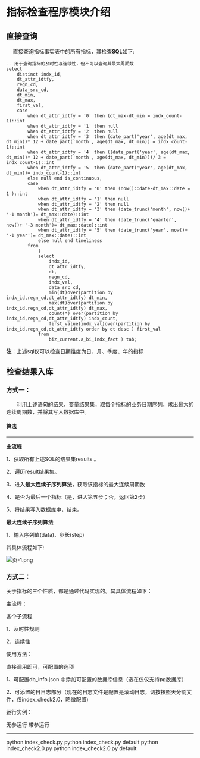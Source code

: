 # 指标检查程序模块介绍

## 直接查询

&emsp; 直接查询指标事实表中的所有指标，其检查**SQL**如下: 

```plsql
-- 用于查询指标的及时性与连续性，但不可以查询其最大周期数
select
	distinct indx_id,
	dt_attr_idtfy,
	regn_cd,
	data_src_cd,
	dt_min,
	dt_max,
	first_val,
	case
		when dt_attr_idtfy = '0' then (dt_max-dt_min = indx_count-1)::int
		when dt_attr_idtfy = '1' then null
		when dt_attr_idtfy = '2' then null
		when dt_attr_idtfy = '3' then (date_part('year', age(dt_max, dt_min))* 12 + date_part('month', age(dt_max, dt_min)) = indx_count-1)::int
		when dt_attr_idtfy = '4' then ((date_part('year', age(dt_max, dt_min))* 12 + date_part('month', age(dt_max, dt_min)))/ 3 = indx_count-1)::int
		when dt_attr_idtfy = '5' then (date_part('year', age(dt_max, dt_min))= indx_count-1)::int
		else null end is_continuous,
		case
			when dt_attr_idtfy = '0' then (now()::date-dt_max::date = 1 )::int
			when dt_attr_idtfy = '1' then null
			when dt_attr_idtfy = '2' then null
			when dt_attr_idtfy = '3' then (date_trunc('month', now()+ '-1 month')= dt_max::date)::int
			when dt_attr_idtfy = '4' then (date_trunc('quarter', now()+ '-3 month')= dt_max::date)::int
			when dt_attr_idtfy = '5' then (date_trunc('year', now()+ '-1 year')= dt_max::date)::int
			else null end timeliness
		from
			(
			select
				indx_id,
				dt_attr_idtfy,
				dt,
				regn_cd,
				indx_val,
				data_src_cd,
				min(dt)over(partition by indx_id,regn_cd,dt_attr_idtfy) dt_min,
				max(dt)over(partition by indx_id,regn_cd,dt_attr_idtfy) dt_max,
				count(*) over(partition by indx_id,regn_cd,dt_attr_idtfy) indx_count,
				first_value(indx_val)over(partition by indx_id,regn_cd,dt_attr_idtfy order by dt desc ) first_val
			from
				biz_current.a_bi_indx_fact ) tab;
```

**注**：上述sql仅可以检查日期维度为日、月、季度、年的指标



## 检查结果入库

### 方式一：

&emsp;&emsp;利用上述语句的结果，变量结果集，取每个指标的业务日期序列，求出最大的连续周期数，并将其写入数据库中。<br/>

#### 算法

---
**主流程**<br/>

1、获取所有上述SQL的结果集results 。<br/>

2、遍历result结果集。<br/>

3、进入**最大连续子序列算法**，获取该指标的最大连续周期数<br/>

4、是否为最后一个指标（是，进入第五步；否，返回第2步）<br/>

5、将结果写入数据库中，结束。<br/>



**最大连续子序列算法**<br/>

1、输入序列值(data)、步长(step)
















其具体流程如下:

![页-1.png](img/页-1.png) 



### 方式二：

关于指标的三个性质，都是通过代码实现的。其具体流程如下：

主流程：

各个子流程

1、及时性规则

2、连续性

使用方法：

直接调用即可，可配置的选项

1、可配置db\_info.json 中添加可配置的数据库信息（选在仅仅支持pg数据库）

2、可添置的日日志部分（现在的日志文件是配置是滚动日志，切按按照天分割文件，仅index\_check2.0，略微配置）

运行实例：

  无参运行                    带参运行
--------------------------- -----------------------------------
  python index\_check.py      python index\_check.py default
  python index\_check2.0.py   python index\_check2.0.py default